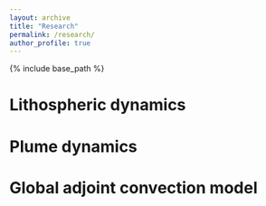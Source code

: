```yaml
---
layout: archive
title: "Research"
permalink: /research/
author_profile: true
---
```


{% include base_path %}

Lithospheric dynamics
======



Plume dynamics
======

Global adjoint convection model
======
